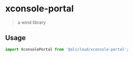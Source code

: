 # xconsole-portal

> a wind library


## Usage

```js
import XconsolePortal from '@alicloud/xconsole-portal';
```


